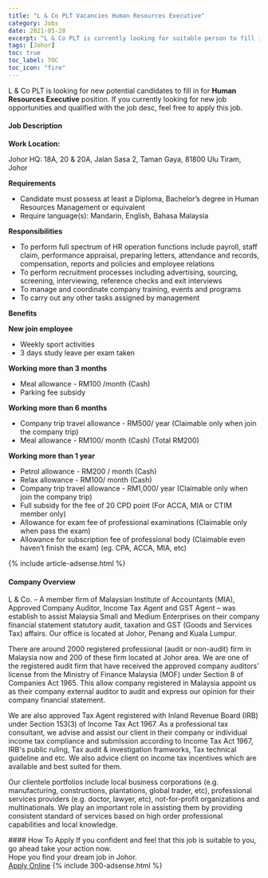 ```yaml
---
title: "L & Co PLT Vacancies Human Resources Executive" 
category: Jobs 
date: 2021-05-28 
excerpt: "L & Co PLT is currently looking for suitable person to fill in the Human Resources Executive which based in Johor" 
tags: [Johor] 
toc: true 
toc_label: TOC 
toc_icon: "fire" 
--- 
```


<p>L & Co PLT is looking for new potential candidates to fill in for <b>Human Resources Executive</b> position. If you currently looking for new job opportunities and qualified with the job desc, feel free to apply this job.
</p><div><div><h4>Job Description</h4></div><div><div><span><div><p><strong>Work Location:</strong></p><p>Johor HQ: 18A, 20 &amp; 20A, Jalan Sasa 2, Taman Gaya, 81800 Ulu Tiram, Johor</p><p><strong>Requirements</strong></p><ul><li>Candidate must possess at least a Diploma, Bachelor&#8217;s degree in Human Resources Management or equivalent</li><li>Require language(s): Mandarin, English, Bahasa Malaysia</li></ul><p><strong>Responsibilities</strong></p><ul><li>To perform full spectrum of HR operation functions include payroll, staff claim, performance appraisal, preparing letters, attendance and records, compensation, reports and policies and employee relations</li><li>To perform recruitment processes including advertising, sourcing, screening, interviewing, reference checks and exit interviews</li><li>To manage and coordinate company training, events and programs</li><li>To carry out any other tasks assigned by management</li></ul><p><strong>Benefits</strong></p><p><strong>New join employee</strong></p><ul><li>Weekly sport activities</li><li>3 days study leave per exam taken</li></ul><p><strong>Working more than 3 months</strong></p><ul><li>Meal allowance - RM100 /month (Cash)</li><li>Parking fee subsidy</li></ul><p><strong>Working more than 6 months</strong></p><ul><li>Company trip travel allowance - RM500/ year (Claimable only when join the company trip)</li><li>Meal allowance - RM100/ month (Cash) (Total RM200)</li></ul><p><strong>Working more than 1 year</strong></p><ul><li>Petrol allowance - RM200 / month (Cash)</li><li>Relax allowance - RM100/ month (Cash)</li><li>Company trip travel allowance&#160;- RM1,000/ year (Claimable only when join the company trip)</li><li>Full subsidy for the fee of 20 CPD point (For ACCA, MIA or CTIM member only)</li><li>Allowance for exam fee of professional examinations (Claimable only when pass the exam)</li><li>Allowance for subscription fee of professional body (Claimable even haven&#8217;t finish the exam) (eg. CPA, ACCA, MIA, etc)</li></ul></div></span></div></div></div> 
{% include article-adsense.html %} 
<div><div><h4>Company Overview</h4></div><div><div><span><div><p>L &amp; Co. &#8211; A member firm of Malaysian Institute of Accountants (MIA), Approved Company Auditor, Income Tax Agent and GST Agent &#8211; was establish to assist Malaysia Small and Medium Enterprises on their company financial statement statutory audit, taxation and GST (Goods and Services Tax) affairs. Our office is located at Johor, Penang and Kuala Lumpur.</p><p>There are around 2000 registered professional (audit or non-audit) firm in Malaysia now and 200 of these firm located at Johor area. We are one of the registered audit firm that have received the approved company auditors' license from the Ministry of Finance Malaysia (MOF) under Section 8 of Companies Act 1965. This allow company registered in Malaysia appoint us as their company external auditor to audit and express our opinion for their company financial statement.</p><p>We are also approved Tax Agent registered with Inland Revenue Board (IRB) under Section 153(3) of Income Tax Act 1967. As a professional tax consultant, we advise and assist our client in their company or individual income tax compliance and submIssion according to Income Tax Act 1967, IRB's public ruling, Tax audit &amp; investigation framworks, Tax technical guideline and etc. We also advice client on income tax incentives which are available and best suited for them.</p><p>Our clientele portfolios include local business corporations (e.g. manufacturing, constructions, plantations, global trader, etc), professional services providers (e.g. doctor, lawyer, etc), not-for-profit organizations and multinationals. We play an important role in assisting them by providing consistent standard of services based on high order professional capabilities and local knowledge.</p></div></span></div></div></div> 
#### How To Apply 
If you confident and feel that this job is suitable to you, go ahead take your action now. <br/> 
Hope you find your dream job in Johor. <br/> 
<a href="https://www.jobstreet.com.my/en/job/human-resources-executive-4578310?jobId=jobstreet-my-job-4578310&" class="btn btn--info" target="_blank" rel="nofollow noopenner">Apply Online</a> 
{% include 300-adsense.html %} 